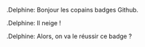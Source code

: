 

.Delphine: Bonjour les copains badges Github.



.Delphine: Il neige !



.Delphine: Alors, on va le réussir ce badge ?
